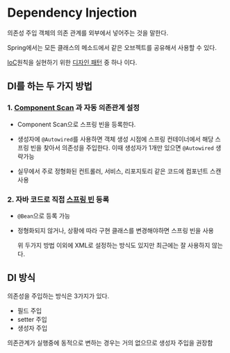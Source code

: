 # Dependency Injection
의존성 주입
객체의 의존 관계를 외부에서 넣어주는 것을 말한다.

Spring에서는 모든 클래스의 메소드에서 같은 오브젝트를 공유해서 사용할 수 있다.

[IoC](IoC.md)원칙을 실현하기 위한 [디자인 패턴](Design_Pattern.md) 중 하나 이다.

## DI를 하는 두 가지 방법

### 1. [Component Scan](Component_Scan.md) 과 자동 의존관계 설정
- Component Scan으로 스프링 빈을 등록한다.
  
- 생성자에 `@Autowired`를 사용하면 객체 생성 시점에 스프링 컨테이너에서 해당 스프링 빈을 찾아서 의존성을 주입한다.
  이때 생성자가 1개만 있으면 `@Autowired` 생략가능 

- 실무에서 주로 정형화된 컨트롤러, 서비스, 리포지토리 같은 코드에 컴포넌트 스캔 사용
  

### 2. 자바 코드로 직접 [스프링 빈](Spring_Bean.md) 등록
- `@Bean`으로 등록 가능

- 정형화되지 않거나, 상황에 따라 구현 클래스를 변경해야하면 스프링 빈을 사용

	위 두가지 방법 이외에 XML로 설정하는 방식도 있지만 최근에는 잘 사용하지 않는다.

## DI 방식
의존성을 주입하는 방식은 3가지가 있다.

- 필드 주입
- setter 주입
- 생성자 주입

의존관계가 실행중에 동적으로 변하는 경우는 거의 없으므로 생성자 주입을 권장함

